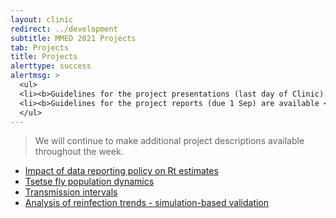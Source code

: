 ```yaml
---
layout: clinic
redirect: ../development
subtitle: MMED 2021 Projects
tab: Projects
title: Projects
alerttype: success
alertmsg: >
  <ul>
  <li><b>Guidelines for the project presentations (last day of Clinic) are available <a href="./projectPresentations">here</a>.</b></li>
  <li><b>Guidelines for the project reports (due 1 Sep) are available <a href="./projectReports">here</a>.</b></li>
  </ul>
---
```


> We will continue to make additional project descriptions available throughout the week.

- [Impact of data reporting policy on Rt estimates](./rt_data)
- [Tsetse fly population dynamics](./tsetse)
- [Transmission intervals](./trans_int)
- [Analysis of reinfection trends - simulation-based validation](./reinfections)
